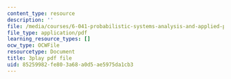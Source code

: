 ```yaml
---
content_type: resource
description: ''
file: /media/courses/6-041-probabilistic-systems-analysis-and-applied-probability-fall-2010/85259982fe803a68a0d5ae5975da1cb3_XtNXQJkgkhI.pdf
file_type: application/pdf
learning_resource_types: []
ocw_type: OCWFile
resourcetype: Document
title: 3play pdf file
uid: 85259982-fe80-3a68-a0d5-ae5975da1cb3
---
```

